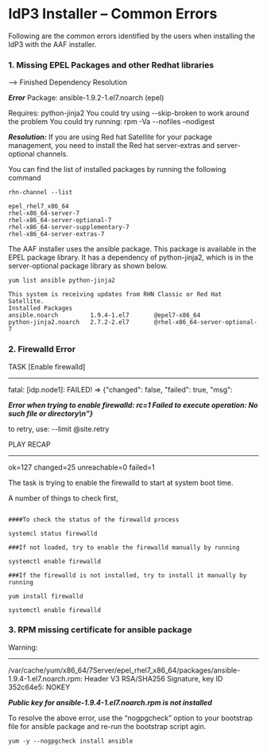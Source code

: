---
---

# IdP3 Installer – Common Errors

Following are the common errors identified by the users when installing the IdP3 with the AAF installer.

### 1. Missing EPEL Packages and other Redhat libraries

--> Finished Dependency Resolution

***Error*** Package: ansible-1.9.2-1.el7.noarch (epel) 

Requires: python-jinja2
You could try using --skip-broken to work around the problem
You could try running: rpm -Va --nofiles –nodigest 

***Resolution:*** If you are using Red hat Satellite for your package management, you need to install the Red hat server-extras and server-optional channels.

You can find the list of installed packages by running the following command

```
rhn-channel --list

epel_rhel7_x86_64
rhel-x86_64-server-7
rhel-x86_64-server-optional-7
rhel-x86_64-server-supplementary-7
rhel-x86_64-server-extras-7

```


The AAF installer uses the ansible package. This package is available in the EPEL package library. It has a dependency of python-jinja2, which is in the server-optional package library as shown below.

```
yum list ansible python-jinja2

This system is receiving updates from RHN Classic or Red Hat Satellite.
Installed Packages
ansible.noarch         1.9.4-1.el7       @epel7-x86_64
python-jinja2.noarch   2.7.2-2.el7       @rhel-x86_64-server-optional-7

```

### 2. Firewalld Error

TASK [Enable firewalld]

********************************************************
fatal: [idp.node1]: FAILED! => {"changed": false, "failed": true, "msg": 

***Error when trying to enable firewalld: rc=1 Failed to execute operation: No such file or directory\n”}***

to retry, use: --limit @site.retry

PLAY RECAP 

*********************************************************************

ok=127  changed=25   unreachable=0    failed=1



The task is trying to enable the firewalld to start at system boot time. 

A number of things to check first,


```

####To check the status of the firewalld process

systemcl status firewalld

###If not loaded, try to enable the firewalld manually by running

systemctl enable firewalld

###If the firewalld is not installed, try to install it manually by running

yum install firewalld

systemctl enable firewalld

```



### 3. RPM missing certificate for ansible package

Warning:

********************************************************

/var/cache/yum/x86_64/7Server/epel_rhel7_x86_64/packages/ansible-1.9.4-1.el7.noarch.rpm: Header V3 RSA/SHA256 Signature, key ID 352c64e5: NOKEY

***Public key for ansible-1.9.4-1.el7.noarch.rpm is not installed***

To resolve the above error, use the “nogpgcheck” option to your bootstrap file for ansible package and re-run the bootstrap script agin.

```
yum -y --nogpgcheck install ansible

```














